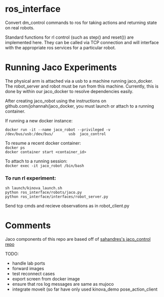 # ros_interface

Convert dm_control commands to ros for taking actions and returning state on real robots. 

Standard functions for rl control (such as step() and reset()) are implemented here. They can be called via 
TCP connection and will interface with the appropriate ros services for a particular robot. 

# Running Jaco Experiments
The physical arm is attached via a usb to a machine running jaco_docker. The robot_server and robot must be run from this machine. Currently, this is done by within our jaco_docker to resolve dependencies easily. 

After creating jaco_robot using the instructions on github.com/johannah/jaco_docker, you must launch or attach to a running container. 

If running a new docker instance:

`docker run -it --name jaco_robot --privileged -v /dev/bus/usb:/dev/bus/       usb  jaco_control`

To resume a recent docker container:   
`docker ps`  
`docker container start <container_id>`  

To attach to a running session:   
`docker exec -it jaco_robot /bin/bash`

### To run rl experiment: 

`sh launch/kinova_launch.sh`  
`python ros_interface/robots/jaco.py`  
`python ros_interface/interfaces/robot_server.py`  

Send tcp cmds and recieve observations as in robot_client.py


# Comments
Jaco components of this repo are based off of [sahandres's jaco_control repo](https://github.com/sahandrez/jaco_control/blob/master/jaco_control/utils/robot.py)

TODO: 
- handle lab ports  
- forward images   
- test reconnect cases  
- export screen from docker image  
- ensure that ros log messages are same as mujoco  
- integrate moveit (so far have only used kinova_demo pose_action_client



